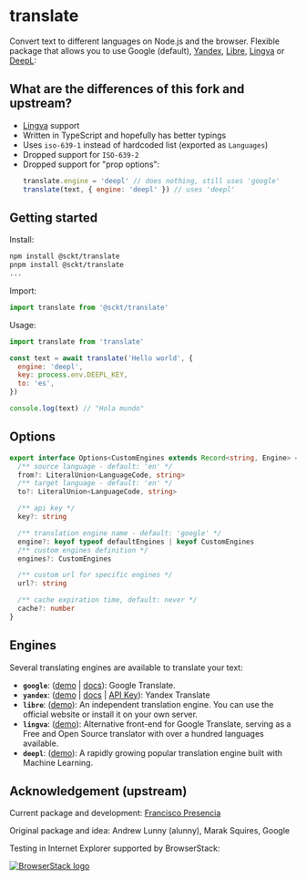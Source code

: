 # translate

Convert text to different languages on Node.js and the browser. Flexible package that allows you to
use Google (default), [Yandex](https://translate.yandex.com/), [Libre](https://libretranslate.com/),
[Lingva](https://lingva.ml) or [DeepL](https://www.deepl.com/en/translator):

## What are the differences of this fork and upstream?

- [Lingva](https://lingva.ml) support
- Written in TypeScript and hopefully has better typings
- Uses `iso-639-1` instead of hardcoded list (exported as `Languages`)
- Dropped support for `ISO-639-2`
- Dropped support for "prop options":
  ```js
  translate.engine = 'deepl' // does nothing, still uses 'google'
  translate(text, { engine: 'deepl' }) // uses 'deepl'
  ```

## Getting started

Install:

```bash
npm install @sckt/translate
pnpm install @sckt/translate
...
```

Import:

```js
import translate from '@sckt/translate'
```

Usage:

```js
import translate from 'translate'

const text = await translate('Hello world', {
  engine: 'deepl',
  key: process.env.DEEPL_KEY,
  to: 'es',
})

console.log(text) // "Hola mundo"
```

## Options

```ts
export interface Options<CustomEngines extends Record<string, Engine> = Record<string, Engine>> {
  /** source language - default: 'en' */
  from?: LiteralUnion<LanguageCode, string>
  /** target language - default: 'en' */
  to?: LiteralUnion<LanguageCode, string>

  /** api key */
  key?: string

  /** translation engine name - default: 'google' */
  engine?: keyof typeof defaultEngines | keyof CustomEngines
  /** custom engines definition */
  engines?: CustomEngines

  /** custom url for specific engines */
  url?: string

  /** cache expiration time, default: never */
  cache?: number
}
```

## Engines

Several translating engines are available to translate your text:

- **`google`**: ([demo](https://translate.google.com/) |
  [docs](https://cloud.google.com/translate/docs/)): Google Translate.
- **`yandex`**: ([demo](https://translate.yandex.com/) | [docs](https://tech.yandex.com/translate/)
  | [API Key](https://translate.yandex.com/developers/keys)): Yandex Translate
- **`libre`**: ([demo](https://libretranslate.com/)): An independent translation engine. You can use
  the official website or install it on your own server.
- **`lingva`**: ([demo](https://lingva.ml/)): Alternative front-end for Google Translate, serving as
  a Free and Open Source translator with over a hundred languages available.
- **`deepl`**: ([demo](https://www.deepl.com/en/translator)): A rapidly growing popular translation
  engine built with Machine Learning.

## Acknowledgement (upstream)

Current package and development: [Francisco Presencia](https://francisco.io/)

Original package and idea: Andrew Lunny (alunny), Marak Squires, Google

Testing in Internet Explorer supported by BrowserStack:

[![BrowserStack logo](https://i.imgur.com/CuCuOkL.png)](https://browserstack.com/)
